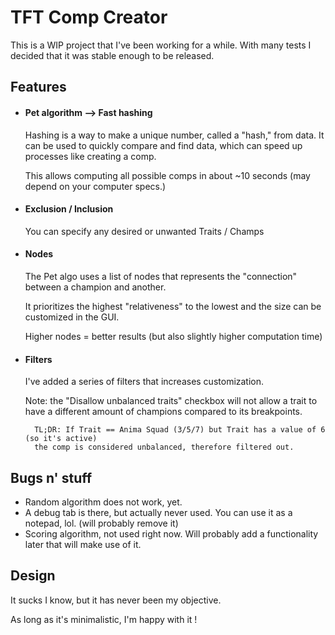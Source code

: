# TFT Comp Creator

This is a WIP project that I've been working for a while. With many tests I decided that it was stable enough to be released.

## Features
* #### Pet algorithm --> Fast hashing

  Hashing is a way to make a unique number, called a "hash," from data. It can be used to quickly compare and find data, which can speed up processes like creating a comp. 
  
  This allows computing all possible comps in about ~10 seconds (may depend on your computer specs.)
  

* #### Exclusion / Inclusion
	
    You can specify any desired or unwanted Traits / Champs

*  #### Nodes
	
    The Pet algo uses a list of nodes that represents the "connection" between a champion and another.
    
    It prioritizes the highest "relativeness" to the lowest and the size can be customized in the GUI.
    
    Higher nodes = better results (but also slightly higher computation time)
    
* #### Filters

	I've added a series of filters that increases customization.
    
    Note: the "Disallow unbalanced traits" checkbox will not allow a trait to have a different amount of champions compared to its breakpoints.
    
    	TL;DR: If Trait == Anima Squad (3/5/7) but Trait has a value of 6 (so it's active)
        the comp is considered unbalanced, therefore filtered out.
    
## Bugs n' stuff
* Random algorithm does not work, yet.
* A debug tab is there, but actually never used. You can use it as a notepad, lol. (will probably remove it)
* Scoring algorithm, not used right now. Will probably add a functionality later that will make use of it.

## Design

It sucks I know, but it has never been my objective.

As long as it's minimalistic, I'm happy with it !
